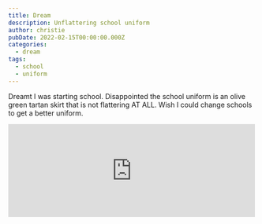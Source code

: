 ```yaml
---
title: Dream
description: Unflattering school uniform
author: christie
pubDate: 2022-02-15T00:00:00.000Z
categories:
  - dream
tags:
  - school
  - uniform
---
```


Dreamt I was starting school. Disappointed the school uniform is an olive green tartan skirt that is not flattering AT ALL. Wish I could change schools to get a better uniform.

<iframe src="https://www.facebook.com/plugins/post.php?href=https%3A%2F%2Fwww.facebook.com%2Fchris1.tham%2Fposts%2Fpfbid036uJD93av2ChLrF8JCpmi477g3w625ZYzZvqXPQSP46Zyed86eTrtXVxDGWjmBMLPl&show_text=true&width=500" width="500" height="189" style="border:none;overflow:hidden" scrolling="no" frameborder="0" allowfullscreen="true" allow="autoplay; clipboard-write; encrypted-media; picture-in-picture; web-share"></iframe>
